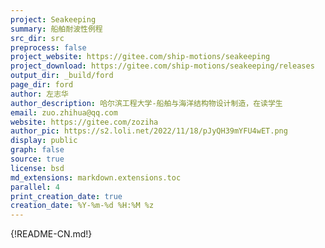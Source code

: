 ```yaml
---
project: Seakeeping
summary: 船舶耐波性例程
src_dir: src
preprocess: false
project_website: https://gitee.com/ship-motions/seakeeping
project_download: https://gitee.com/ship-motions/seakeeping/releases
output_dir: _build/ford
page_dir: ford
author: 左志华
author_description: 哈尔滨工程大学-船舶与海洋结构物设计制造，在读学生
email: zuo.zhihua@qq.com
website: https://gitee.com/zoziha
author_pic: https://s2.loli.net/2022/11/18/pJyQH39mYFU4wET.png
display: public
graph: false
source: true
license: bsd
md_extensions: markdown.extensions.toc
parallel: 4
print_creation_date: true
creation_date: %Y-%m-%d %H:%M %z
---
```


{!README-CN.md!}
